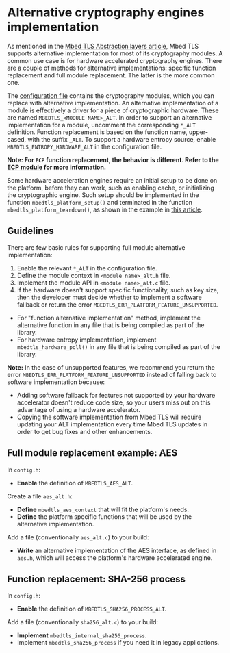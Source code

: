 # Alternative cryptography engines implementation

As mentioned in the [Mbed TLS Abstraction layers article](https://tls.mbed.org/kb/generic/abstraction-layers), Mbed TLS supports alternative implementation for most of its cryptography modules. A common use case is for hardware accelerated cryptography engines. There are a couple of methods for alternative implementations: specific function replacement and full module replacement. The latter is the more common one.

The [configuration file](https://github.com/ARMmbed/mbedtls/blob/development/include/mbedtls/config.h) contains the cryptography modules, which you can replace with alternative implementation. An alternative implementation of a module is effectively a driver for a piece of cryptographic hardware. These are named `MBEDTLS_<MODULE NAME>_ALT`. In order to support an alternative implementation for a module, uncomment the corresponding `*_ALT` definition. Function replacement is based on the function name, upper-cased, with the suffix `_ALT`. To support a hardware entropy source, enable `MBEDTLS_ENTROPY_HARDWARE_ALT` in the configuration file.  

**Note: For `ECP` function replacement, the behavior is different. Refer to the [ECP module](https://github.com/ARMmbed/mbedtls/blob/development/include/mbedtls/ecp_internal.h) for more information.**  

Some hardware acceleration engines require an initial setup to be done on the platform, before they can work, such as enabling cache, or initializing the cryptographic engine. Such setup should be implemented in the function `mbedtls_platform_setup()` and terminated in the function `mbedtls_platform_teardown()`, as shown in the example in [this article](https://tls.mbed.org/kb/how-to/how-do-i-port-mbed-tls-to-a-new-environment-OS).

## Guidelines

There are few basic rules for supporting full module alternative implementation:  
1. Enable the relevant `*_ALT` in the configuration file.  
1. Define the module context in `<module name>_alt.h` file.  
1. Implement the module API in `<module name>_alt.c` file.  
1. If the hardware doesn't support specific functionality, such as key size, then the developer must decide whether to implement a software fallback or return the error `MBEDTLS_ERR_PLATFORM_FEATURE_UNSUPPORTED`.

- For "function alternative implementation" method, implement the alternative function in any file that is being compiled as part of the library.  
- For hardware entropy implementation, implement `mbedtls_hardware_poll()` in any file that is being compiled as part of the library.

<span class="notes">**Note:** In the case of unsupported features, we recommend you return the error `MBEDTLS_ERR_PLATFORM_FEATURE_UNSUPPORTED` instead of falling back to software implementation because:

-  Adding software fallback for features not supported by your hardware accelerator doesn't reduce code size, so your users miss out on this advantage of using a hardware accelerator.
- Copying the software implementation from Mbed TLS will require updating your ALT implementation every time Mbed TLS updates in order to get bug fixes and other enhancements.</span>

## Full module replacement example: AES

In `config.h`:

- **Enable** the definition of `MBEDTLS_AES_ALT`.

Create a file `aes_alt.h`:

- **Define** `mbedtls_aes_context` that will fit the platform's needs.
- **Define** the platform specific functions that will be used by the alternative implementation.

Add a file (conventionally `aes_alt.c`) to your build:

-  **Write** an alternative implementation of the AES interface, as defined in `aes.h`, which will access the platform's hardware accelerated engine.

## Function replacement: SHA-256 process

In `config.h`:

- **Enable** the definition of `MBEDTLS_SHA256_PROCESS_ALT`.

Add a file (conventionally `sha256_alt.c`) to your build:

- **Implement** `mbedtls_internal_sha256_process`.
- Implement `mbedtls_sha256_process` if you need it in legacy applications.
